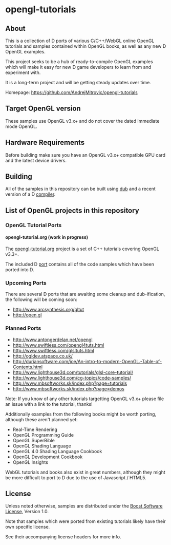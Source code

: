 # opengl-tutorials

## About

This is a collection of D ports of various C/C++/WebGL online OpenGL tutorials
and samples contained within OpenGL books, as well as any new D OpenGL examples.

This project seeks to be a hub of ready-to-compile OpenGL examples which will
make it easy for new D game developers to learn from and experiment with.

It is a long-term project and will be getting steady updates over time.

Homepage: https://github.com/AndrejMitrovic/opengl-tutorials

## Target OpenGL version

These samples use OpenGL v3.x+ and do not cover the dated immediate mode OpenGL.

## Hardware Requirements

Before building make sure you have an OpenGL v3.x+ compatible GPU card and the
latest device drivers.

## Building

All of the samples in this repository can be built using [dub] and a recent
version of a D [compiler][compilers].

## List of OpenGL projects in this repository

### OpenGL Tutorial Ports

#### opengl-tutorial.org (work in progress)

The [opengl-tutorial.org] project is a set of C++ tutorials covering OpenGL v3.3+.

The included D [port][opengl-tutorial-port] contains all of the code samples which have been ported into D.

[opengl-tutorial.org]: http://www.opengl-tutorial.org/
[opengl-tutorial-port]: https://github.com/AndrejMitrovic/opengl-tutorials/tree/master/ports/opengl-tutorial.org

### Upcoming Ports

There are several D ports that are awaiting some cleanup and dub-ification,
the following will be coming soon:

- http://www.arcsynthesis.org/gltut
- http://open.gl

### Planned Ports

- http://www.antongerdelan.net/opengl
- http://www.swiftless.com/opengl4tuts.html
- http://www.swiftless.com/glsltuts.html
- http://ogldev.atspace.co.uk/
- http://duriansoftware.com/joe/An-intro-to-modern-OpenGL.-Table-of-Contents.html
- http://www.lighthouse3d.com/tutorials/glsl-core-tutorial/
- http://www.lighthouse3d.com/cg-topics/code-samples/
- http://www.mbsoftworks.sk/index.php?page=tutorials
- http://www.mbsoftworks.sk/index.php?page=demos

Note: If you know of any other tutorials targetting OpenGL v3.x+ please file an issue
with a link to the tutorial, thanks!

Additionally examples from the following books might be worth porting,
although these aren't planned yet:

- Real-Time Rendering
- OpenGL Programming Guide
- OpenGL SuperBible
- OpenGL Shading Language
- OpenGL 4.0 Shading Language Cookbook
- OpenGL Development Cookbook
- OpenGL Insights

WebGL tutorials and books also exist in great numbers,
although they might be more difficult to port to D due to the
use of Javascript / HTML5.

## License

Unless noted otherwise, samples are distributed under the [Boost Software License][BoostLicense], Version 1.0.

Note that samples which were ported from existing tutorials likely have their own specific license.

See their accompanying license headers for more info.

[dub]: http://code.dlang.org/download
[BoostLicense]: http://www.boost.org/LICENSE_1_0.txt
[Derelict3]: https://github.com/aldacron/Derelict3
[glad]: https://github.com/Dav1dde/glad
[compilers]: http://wiki.dlang.org/Compilers
